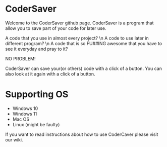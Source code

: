 # CoderSaver

Welcome to the CoderSaver github page.
CoderSaver is a program that allow you to save part of your code for later use.

A code that you use in almost every project? \n
A code to use later in different program? \n
A code that is so FU##ING awesome that you have to see it everyday and pray to it?

NO PROBLEM!

CoderSaver can save your(or others) code with a click of a button.
You can also look at it again with a click of a button.

# Supporting OS

- Windows 10
- Windows 11
- Mac OS
- Linux (might be faulty)

If you want to read instructions about how to use CoderCaver please visit our wiki.
